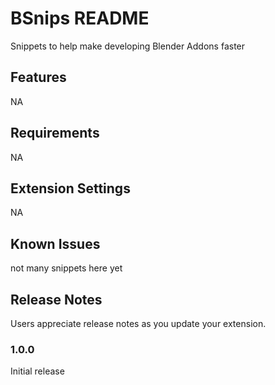 # BSnips README

Snippets to help make developing Blender Addons faster

## Features

NA

## Requirements

NA

## Extension Settings

NA

## Known Issues

not many snippets here yet

## Release Notes

Users appreciate release notes as you update your extension.

### 1.0.0

Initial release
